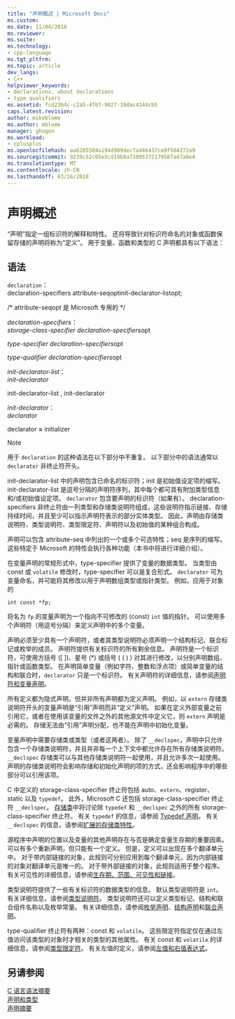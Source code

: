 ```yaml
---
title: "声明概述 | Microsoft Docs"
ms.custom: 
ms.date: 11/04/2016
ms.reviewer: 
ms.suite: 
ms.technology:
- cpp-language
ms.tgt_pltfrm: 
ms.topic: article
dev_langs:
- C++
helpviewer_keywords:
- declarations, about declarations
- type qualifiers
ms.assetid: fcd2364c-c2a5-4fbf-9027-19dac4144cb5
caps.latest.revision: 
author: mikeblome
ms.author: mblome
manager: ghogen
ms.workload:
- cplusplus
ms.openlocfilehash: aa6285504a194d909dec7a446437ca9f584272a9
ms.sourcegitcommit: 9239c52c05e5cd19b6a72005372179587a47a8e4
ms.translationtype: MT
ms.contentlocale: zh-CN
ms.lasthandoff: 03/16/2018
---
```

# <a name="overview-of-declarations"></a>声明概述
“声明”指定一组标识符的解释和特性。 还将导致针对标识符命名的对象或函数保留存储的声明将称为“定义”。 用于变量、函数和类型的 C 声明都具有以下语法：  
  
## <a name="syntax"></a>语法  
 `declaration`：  
 declaration-specifiers attribute-seqoptinit-declarator-listopt;  
  
 /\* attribute-seqopt 是 Microsoft 专用的 */  
  
 *declaration-specifiers*：  
 *storage-class-specifier declaration-specifiers*opt  
  
 *type-specifier declaration-specifiers*opt  
  
 *type-qualifier declaration-specifiers*opt  
  
 *init-declarator-list*：  
 *init-declarator*  
  
 init-declarator-list , init-declarator  
  
 *init-declarator*：  
 *declarator*  
  
 declarator  **=**  initializer  
  
> [!NOTE]
>  用于 `declaration` 的这种语法在以下部分中不重复。 以下部分中的语法通常以 `declarator` 非终止符开头。  
  
 init-declarator-list 中的声明包含已命名的标识符；init 是初始值设定项的缩写。 init-declarator-list 是逗号分隔的声明符序列，其中每个都可具有附加类型信息和/或初始值设定项。 `declarator` 包含要声明的标识符（如果有）。 declaration-specifiers 非终止符由一列类型和存储类说明符组成，这些说明符指示链接、存储持续时间，并且至少可以指示声明符表示的部分实体类型。 因此，声明由存储类说明符、类型说明符、类型限定符、声明符以及初始值的某种组合构成。  
  
 声明可以包含 attribute-seq 中列出的一个或多个可选特性；seq 是序列的缩写。 这些特定于 Microsoft 的特性会执行各种功能（本书中将进行详细介绍）。  
  
 在变量声明的常规形式中，type-specifier 提供了变量的数据类型。 当类型由 const 或 `volatile` 修改时，type-specifier 可以是复合形式。 `declarator` 可为变量命名，并可能将其修改以用于声明数组类型或指针类型。 例如，应用于对象的  
  
```  
int const *fp;  
```  
  
 将名为 `fp` 的变量声明为一个指向不可修改的 (const) `int` 值的指针。 可以使用多个声明符（用逗号分隔）来定义声明中的多个变量。  
  
 声明必须至少具有一个声明符，或者其类型说明符必须声明一个结构标记、联合标记或枚举的成员。 声明符提供有关标识符的所有剩余信息。 声明符是一个标识符，可使用方括号 ([ ])、星号 (\*) 或括号 ( ( ) ) 对其进行修改，以分别声明数组、指针或函数类型。 在声明简单变量（例如字符、整数和浮点项）或简单变量的结构和联合时，`declarator` 只是一个标识符。 有关声明符的详细信息，请参阅[声明符和变量声明](../c-language/declarators-and-variable-declarations.md)。  
  
 所有定义都为隐式声明，但并非所有声明都为定义声明。 例如，以 `extern` 存储类说明符开头的变量声明是“引用”声明而非“定义”声明。 如果在定义外部变量之前引用它，或者在使用该变量的文件之外的其他源文件中定义它，则 `extern` 声明是必需的。 存储无法由“引用”声明分配，也不能在声明中初始化变量。  
  
 变量声明中需要存储类或类型（或者这两者）。 除了 `__declspec`，声明中只允许包含一个存储类说明符，并且并非每一个上下文中都允许存在所有存储类说明符。 `__declspec` 存储类可以与其他存储类说明符一起使用，并且允许多次一起使用。 声明的存储类说明符会影响存储和初始化声明的项的方式，还会影响程序中的哪些部分可以引用该项。  
  
 C 中定义的 storage-class-specifier 终止符包括 auto、`extern`、register、static 以及 `typedef`。 此外，Microsoft C 还包括 storage-class-specifier 终止符 `__declspec`。 [存储类](../c-language/c-storage-classes.md)中将讨论除 `typedef` 和 `__declspec` 之外的所有 storage-class-specifier 终止符。 有关 `typedef` 的信息，请参阅 [Typedef 声明](../c-language/typedef-declarations.md)。 有关 `__declspec` 的信息，请参阅[扩展的存储类特性](../c-language/c-extended-storage-class-attributes.md)。  
  
 源程序中声明的位置以及变量的其他声明存在与否是确定变量生存期的重要因素。 可以有多个重新声明，但只能有一个定义。 但是，定义可以出现在多个翻译单元中。 对于带内部链接的对象，此规则可分别应用到每个翻译单元，因为内部链接的对象对翻译单元是唯一的。 对于带外部链接的对象，此规则适用于整个程序。 有关可见性的详细信息，请参阅[生存期、范围、可见性和链接](../c-language/lifetime-scope-visibility-and-linkage.md)。  
  
 类型说明符提供了一些有关标识符的数据类型的信息。 默认类型说明符是 `int`。 有关详细信息，请参阅[类型说明符](../c-language/c-type-specifiers.md)。 类型说明符还可以定义类型标记、结构和联合组件名称以及枚举常量。 有关详细信息，请参阅[枚举声明](../c-language/c-enumeration-declarations.md)、[结构声明](../c-language/structure-declarations.md)和[联合声明](../c-language/union-declarations.md)。  
  
 type-qualifier 终止符有两种：const 和 `volatile`。 这些限定符指定仅在通过左值访问该类型的对象时才相关的类型的其他属性。 有关 const 和 `volatile` 的详细信息，请参阅[类型限定符](../c-language/type-qualifiers.md)。 有关左值的定义，请参阅[左值和右值表达式](../c-language/l-value-and-r-value-expressions.md)。  
  
## <a name="see-also"></a>另请参阅  
 [C 语言语法摘要](../c-language/c-language-syntax-summary.md)   
 [声明和类型](../c-language/declarations-and-types.md)   
 [声明摘要](../c-language/summary-of-declarations.md)